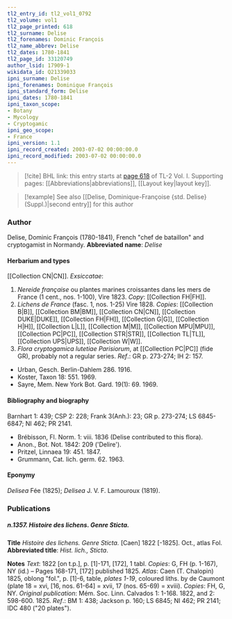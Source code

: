 ```yaml
---
tl2_entry_id: tl2_vol1_0792
tl2_volume: vol1
tl2_page_printed: 618
tl2_surname: Delise
tl2_forenames: Dominic François
tl2_name_abbrev: Delise
tl2_dates: 1780-1841
tl2_page_id: 33120749
author_lsid: 17909-1
wikidata_id: Q21339033
ipni_surname: Delise
ipni_forenames: Dominique François
ipni_standard_form: Delise
ipni_dates: 1780-1841
ipni_taxon_scope: 
- Botany
- Mycology
- Cryptogamic
ipni_geo_scope: 
- France
ipni_version: 1.1
ipni_record_created: 2003-07-02 00:00:00.0
ipni_record_modified: 2003-07-02 00:00:00.0
---
```



> [!cite] BHL link: this entry starts at [page 618](https://www.biodiversitylibrary.org/page/33120749) of TL-2 Vol. I.
> Supporting pages: [[Abbreviations|abbreviations]], [[Layout key|layout key]].

> [!example] See also [[Delise, Dominique-Françoise {std. Delise} (Suppl.)|second entry]] for this author

### Author

Delise, Dominic François (1780-1841), French "chef de bataillon" and cryptogamist in Normandy. 
**Abbreviated name**: *Delise*

#### Herbarium and types

[[Collection CN|CN]].
*Exsiccatae*:
1. *Nereide française* ou plantes marines croissantes dans les mers de France (1 cent., nos. 1-100), Vire 1823. *Copy*: [[Collection FH|FH]].
2. *Lichens de France* (fasc. 1, nos. 1-25) Vire 1828. *Copies*: [[Collection B|B]], [[Collection BM|BM]], [[Collection CN|CN]], [[Collection DUKE|DUKE]], [[Collection FH|FH]], [[Collection G|G]], [[Collection H|H]], [[Collection L|L]], [[Collection M|M]], [[Collection MPU|MPU]], [[Collection PC|PC]], [[Collection STR|STR]], [[Collection TL|TL]], [[Collection UPS|UPS]], [[Collection W|W]].
3. *Flora cryptogamica lutetiae Parisiorum*, at [[Collection PC|PC]] (fide GR), probably not a regular series.
*Ref*.: GR p. 273-274; IH 2: 157.
- Urban, Gesch. Berlin-Dahlem 286. 1916.
- Koster, Taxon 18: 551. 1969.
- Sayre, Mem. New York Bot. Gard. 19(1): 69. 1969.

#### Bibliography and biography

Barnhart 1: 439; CSP 2: 228; Frank 3(Anh.): 23; GR p. 273-274; LS 6845-6847; NI 462; PR 2141.
- Brébisson, Fl. Norm. 1: viii. 1836 (Delise contributed to this flora).
- Anon., Bot. Not. 1842: 209 ('Delire').
- Pritzel, Linnaea 19: 451. 1847.
- Grummann, Cat. lich. germ. 62. 1963.

#### Eponymy

*Delisea* Fée (1825); *Delisea* J. V. F. Lamouroux (1819).

### Publications

##### n.1357. Histoire des lichens. Genre Sticta.

**Title**
*Histoire des lichens. Genre Sticta.* \[Caen\] 1822 \[-1825\]. Oct., atlas Fol.
**Abbreviated title**: *Hist. lich., Sticta*.

**Notes**
*Text*: 1822 \[on t.p.\], p. \[1\]-171, \[172\], 1 tabl. *Copies*: G, FH (p. 1-167), NY (id.) – Pages 168-171, \[172\] published 1825.
*Atlas*: Caen (T. Chalopin) 1825, oblong "fol.", p. \[1\]-6, table, *plates 1-19*, coloured liths. by de Caumont (plate 18 = xvi, \[16, nos. 61-64\] = xvii, 17 (nos. 65-69) = xviii). *Copies*: FH, G, NY.
*Original publication*: Mém. Soc. Linn. Calvados 1: 1-168. 1822, and 2: 598-600. 1825.
*Ref*.: BM 1: 438; Jackson p. 160; LS 6845; NI 462; PR 2141; IDC 480 ("20 plates").

